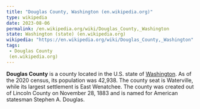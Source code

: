 ```yaml
---
title: "Douglas County, Washington (en.wikipedia.org)"
type: wikipedia
date: 2023-08-06
permalink: /en.wikipedia.org/wiki/Douglas_County,_Washington
state: Washington (state) (en.wikipedia.org)
wikipedia: "https://en.wikipedia.org/wiki/Douglas_County,_Washington"
tags:
 - Douglas County
 (en.wikipedia.org)
---
```

**Douglas County** is a county located in the U.S. state of [Washington](/en.wikipedia.org/wiki/Washington_(state)). As of the 2020 census, its population was 42,938. The county seat is Waterville, while its largest settlement is East Wenatchee. The county was created out of Lincoln County on November 28, 1883 and is named for American statesman Stephen A. Douglas.
